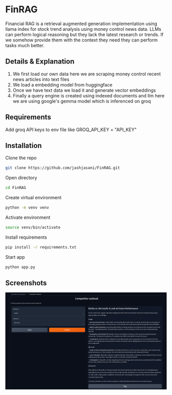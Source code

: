 # FinRAG

Financial RAG is a retrieval augmented generation implementation using llama index for stock trend analysis using money control news data. LLMs can perform logical reasoning but they lack the latest research or trends. If we somehow provide them with the context they need they can perform tasks much better.  


## Details & Explanation

1) We first load our own data here we are scraping money control recent news articles into text files
2) We load a embedding model from huggingface 
3) Once we have text data we load it and generate vector embeddings
4) Finally a query engine is created using indexed documents and llm here we are using google's gemma model which is inferenced on groq 

## Requirements 

Add groq API keys to env file like GROQ_API_KEY = "API_KEY"

## Installation

Clone the repo

```bash
git clone https://github.com/jashjasani/FinRAG.git
```

Open directory
```bash
cd FinRAG
```
Create virtual environment

```bash
python -m venv venv
```

Activate environment 

```bash
source venv/bin/activate
```

Install requirements

```bash
pip install -r requirements.txt
```
Start app 
```bash
python app.py
```

## Screenshots

<img src="./screenshots/example_1.png">


